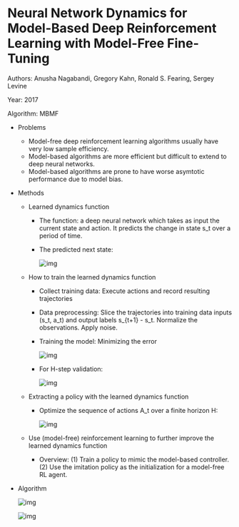 # Neural Network Dynamics for Model-Based Deep Reinforcement Learning with Model-Free Fine-Tuning

Authors: Anusha Nagabandi, Gregory Kahn, Ronald S. Fearing, Sergey Levine

Year: 2017

Algorithm: MBMF

- Problems

  - Model-free deep reinforcement learning algorithms usually have very low sample efficiency. 
  - Model-based algorithms are more efficient but difficult to extend to deep neural networks.
  - Model-based algorithms are prone to have worse asymtotic performance due to model bias.

- Methods

  - Learned dynamics function

    - The function: a deep neural network which takes as input the current state and action. It predicts the change in state s_t over a period of time.

    - The predicted next state:

      ![img](https://github.com/RPC2/DRL_paper_summary/blob/master/imgs/060_1.png)

  - How to train the learned dynamics function

    - Collect training data: Execute actions and record resulting trajectories

    - Data preprocessing: Slice the trajectories into training data inputs (s_t, a_t) and output labels s_{t+1} - s_t. Normalize the observations. Apply noise.

    - Training the model: Minimizing the error

      ![img](https://github.com/RPC2/DRL_paper_summary/blob/master/imgs/060_2.png)

    - For H-step validation:

      ![img](https://github.com/RPC2/DRL_paper_summary/blob/master/imgs/060_3.png)

  - Extracting a policy with the learned dynamics function

    - Optimize the sequence of actions A_t over a finite horizon H:

      ![img](https://github.com/RPC2/DRL_paper_summary/blob/master/imgs/060_4.png)

  - Use (model-free) reinforcement learning to further improve the learned dynamics function

    - Overview: (1) Train a policy to mimic the model-based controller. (2) Use the imitation policy as the initialization for a model-free RL agent.

- Algorithm

  ![img](https://github.com/RPC2/DRL_paper_summary/blob/master/imgs/060_5.png)

  ![img](https://github.com/RPC2/DRL_paper_summary/blob/master/imgs/060_6.png)